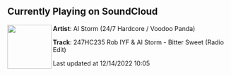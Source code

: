 ## Currently Playing on SoundCloud

[<img align="left" width="100" src="https://i1.sndcdn.com/artworks-jtFD4KkuceTpQYds-Ku7C7g-t500x500.jpg">](https://soundcloud.com/alstorm/247hc235-rob-iyf-al-storm-bitter-sweet-radio-edit)

**Artist**: Al Storm (24/7 Hardcore / Voodoo Panda) 

**Track**: 247HC235 Rob IYF & Al Storm - Bitter Sweet (Radio Edit)

Last updated at 12/14/2022 10:05
